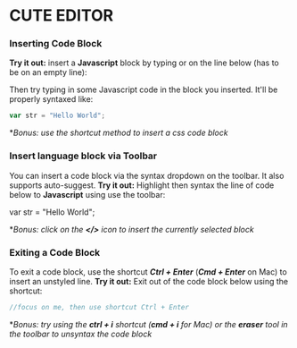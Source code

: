 # **CUTE EDITOR**
### **Inserting Code Block**
**Try it out:** insert a **Javascript** block by typing **<js>** or **<javascript>** on the line below (has to be on an empty line):

Then try typing in some Javascript code in the block you inserted. It'll be properly syntaxed like:
```javascript
var str = "Hello World";
```
**Bonus: use the shortcut method to insert a css code block*

### **Insert language block via Toolbar**
You can insert a code block via the syntax dropdown on the toolbar. It also supports auto-suggest.
**Try it out:** Highlight then syntax the line of code below to **Javascript** using use the toolbar:

var str = "Hello World";

**Bonus: click on the **</>** icon to insert the currently selected block*

### **Exiting a Code Block**
To exit a code block, use the shortcut ***Ctrl + Enter*** (***Cmd + Enter*** on Mac) to insert an unstyled line.
**Try it out:** Exit out of the code block below using the shortcut:
```javascript
//focus on me, then use shortcut Ctrl + Enter
```
**Bonus: try using the **ctrl + i** shortcut (**cmd + i** for Mac) or the **eraser** tool in the toolbar to unsyntax the code block*